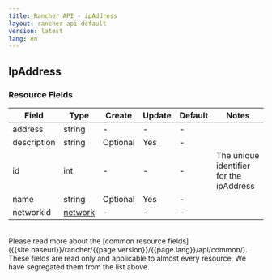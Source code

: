 ```yaml
---
title: Rancher API - ipAddress
layout: rancher-api-default
version: latest
lang: en
---
```


## IpAddress



### Resource Fields

Field | Type | Create | Update | Default | Notes
---|---|---|---|---|---
address | string | - | - | - | 
description | string | Optional | Yes | - | 
id | int | - | - | - | The unique identifier for the ipAddress
name | string | Optional | Yes | - | 
networkId | [network]({{site.baseurl}}/rancher/{{page.version}}/{{page.lang}}/api/api-resources/network/) | - | - | - | 

<br>
Please read more about the [common resource fields]({{site.baseurl}}/rancher/{{page.version}}/{{page.lang}}/api/common/). These fields are read only and applicable to almost every resource. We have segregated them from the list above.





